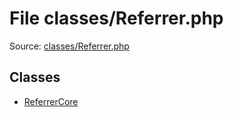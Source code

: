 File classes/Referrer.php
=========

Source: [classes/Referrer.php](https://github.com/PrestaShop/PrestaShop/blob/1.6.1.1/classes/Referrer.php)


Classes
-------

* [ReferrerCore](class.ReferrerCore.md)

